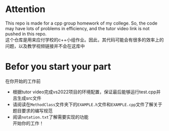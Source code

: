 # Attention
 This repo is made for a cpp group homework of my college. So, the code may have lots of problems in efficiency, and the tutor video link is not pushed in this repo.  
 这个仓库是用来应付学校的c++小组作业。因此，其代码可能会有很多的效率上的问题，以及教学视频链接并不会在这库中
# Befor you start your part
  在你开始的工作前
  - 根据tutor video完成vs2022项目的环境配置，保证最后能够运行test.cpp并且生成src文件
  - 请阅读在`MethodClass`文件夹下的`EXAMPLE.h`文件和`EXAMPLE.cpp`文件了解关于题目要求的编写规范
  - 阅读`notation.txt`了解需要实现的功能  
  开始你的工作！
